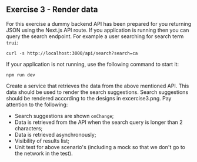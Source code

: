 ## Exercise 3 - Render data

For this exercise a dummy backend API has been prepared for you returning JSON using the Next.js API route. If you application is running then you can query the search endpoint. For example a user searching for search term `trui`:
```
curl -s http://localhost:3000/api/search?search=ca
```

If your application is not running, use the following command to start it:

```
npm run dev
```

Create a service that retrieves the data from the above mentioned API. This data should be used to render the search suggestions. Search suggestions should be rendered according to the designs in excercise3.png. Pay attention to the following:

- Search suggestions are shown `onChange`;
- Data is retrieved from the API when the search query is longer than 2 characters;
- Data is retrieved asynchronously;
- Visibility of results list;
- Unit test for above scenario's (including a mock so that we don't go to the network in the test).